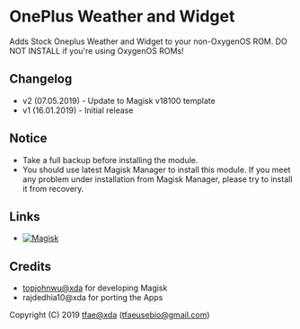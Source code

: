 OnePlus Weather and Widget
==========

Adds Stock Oneplus Weather and Widget to your non-OxygenOS ROM.
DO NOT INSTALL if you're using OxygenOS ROMs!


## Changelog
* v2 (07.05.2019) - Update to Magisk v18100 template
* v1 (16.01.2019) - Initial release


## Notice
* Take a full backup before installing the module.
* You should use latest Magisk Manager to install this module. If you meet any problem under installation from Magisk Manager, please try to install it from recovery.


## Links
* [![Magisk](https://img.shields.io/badge/Magisk-v17%2B-brightgreen.svg)](https://forum.xda-developers.com/apps/magisk/official-magisk-v7-universal-systemless-t3473445)


## Credits
* <a href="https://forum.xda-developers.com/member.php?u=4470081">topjohnwu@xda</a> for developing Magisk
* rajdedhia10@xda for porting the Apps


Copyright (C) 2019 <a href="https://forum.xda-developers.com/member.php?u=6415870">tfae@xda</a> (tfaeusebio@gmail.com)

